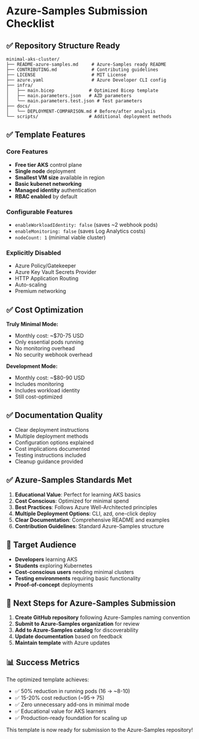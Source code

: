 # Azure-Samples Submission Checklist

## ✅ Repository Structure Ready

```
minimal-aks-cluster/
├── README-azure-samples.md     # Azure-Samples ready README
├── CONTRIBUTING.md             # Contributing guidelines
├── LICENSE                     # MIT License
├── azure.yaml                  # Azure Developer CLI config
├── infra/
│   ├── main.bicep             # Optimized Bicep template
│   ├── main.parameters.json   # AZD parameters
│   └── main.parameters.test.json # Test parameters
├── docs/
│   └── DEPLOYMENT-COMPARISON.md # Before/after analysis
└── scripts/                   # Additional deployment methods
```

## ✅ Template Features

### Core Features
- **Free tier AKS** control plane
- **Single node** deployment
- **Smallest VM size** available in region
- **Basic kubenet networking**
- **Managed identity** authentication
- **RBAC enabled** by default

### Configurable Features
- `enableWorkloadIdentity: false` (saves ~2 webhook pods)
- `enableMonitoring: false` (saves Log Analytics costs)
- `nodeCount: 1` (minimal viable cluster)

### Explicitly Disabled
- Azure Policy/Gatekeeper
- Azure Key Vault Secrets Provider
- HTTP Application Routing
- Auto-scaling
- Premium networking

## ✅ Cost Optimization

**Truly Minimal Mode:**
- Monthly cost: ~$70-75 USD
- Only essential pods running
- No monitoring overhead
- No security webhook overhead

**Development Mode:**
- Monthly cost: ~$80-90 USD
- Includes monitoring
- Includes workload identity
- Still cost-optimized

## ✅ Documentation Quality

- Clear deployment instructions
- Multiple deployment methods
- Configuration options explained
- Cost implications documented
- Testing instructions included
- Cleanup guidance provided

## ✅ Azure-Samples Standards Met

1. **Educational Value**: Perfect for learning AKS basics
2. **Cost Conscious**: Optimized for minimal spend
3. **Best Practices**: Follows Azure Well-Architected principles
4. **Multiple Deployment Options**: CLI, azd, one-click deploy
5. **Clear Documentation**: Comprehensive README and examples
6. **Contribution Guidelines**: Standard Azure-Samples structure

## 🎯 Target Audience

- **Developers** learning AKS
- **Students** exploring Kubernetes
- **Cost-conscious users** needing minimal clusters
- **Testing environments** requiring basic functionality
- **Proof-of-concept** deployments

## 🚀 Next Steps for Azure-Samples Submission

1. **Create GitHub repository** following Azure-Samples naming convention
2. **Submit to Azure-Samples organization** for review
3. **Add to Azure-Samples catalog** for discoverability
4. **Update documentation** based on feedback
5. **Maintain template** with Azure updates

## 📊 Success Metrics

The optimized template achieves:
- ✅ 50% reduction in running pods (16 → ~8-10)
- ✅ 15-20% cost reduction (~$95 → ~$75)
- ✅ Zero unnecessary add-ons in minimal mode
- ✅ Educational value for AKS learners
- ✅ Production-ready foundation for scaling up

This template is now ready for submission to the Azure-Samples repository!

